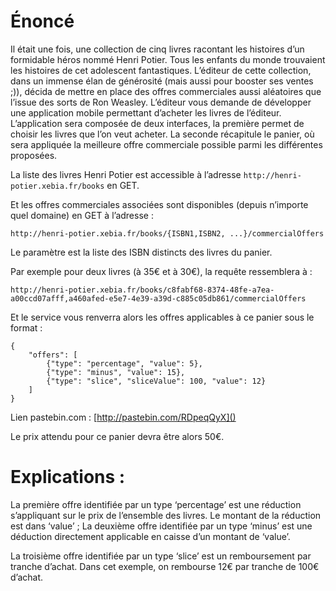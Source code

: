 # Énoncé

Il était une fois, une collection de cinq livres racontant les histoires d’un formidable héros nommé Henri Potier. Tous les enfants du monde trouvaient les histoires de cet adolescent fantastiques. L’éditeur de cette collection, dans un immense élan de générosité (mais aussi pour booster ses ventes ;)), décida de mettre en place des offres commerciales aussi aléatoires que l’issue des sorts de Ron Weasley.
L’éditeur vous demande de développer une application mobile permettant d’acheter les livres de l’éditeur. L’application sera composée de deux interfaces, la première permet de choisir les livres que l’on veut acheter. La seconde récapitule le panier, où sera appliquée la meilleure offre commerciale possible parmi les différentes proposées.
 
La liste des livres Henri Potier est accessible à l’adresse `http://henri-potier.xebia.fr/books` en GET.
 
Et les offres commerciales associées sont disponibles (depuis n’importe quel domaine) en GET à l’adresse :

`http://henri-potier.xebia.fr/books/{ISBN1,ISBN2, ...}/commercialOffers` 

Le paramètre est la liste des ISBN distincts des livres du panier.
 
Par exemple pour deux livres (à 35€ et à 30€), la requête ressemblera à :

`http://henri-potier.xebia.fr/books/c8fabf68-8374-48fe-a7ea-a00ccd07afff,a460afed-e5e7-4e39-a39d-c885c05db861/commercialOffers`
 
Et le service vous renverra alors les offres applicables à ce panier sous le format :
```
{
    "offers": [
        {"type": "percentage", "value": 5},
        {"type": "minus", "value": 15},
        {"type": "slice", "sliceValue": 100, "value": 12}
    ]
}
```
Lien pastebin.com : [http://pastebin.com/RDpeqQyX]()
 
Le prix attendu pour ce panier devra être alors 50€.
 
# Explications :

La première offre identifiée par un type ‘percentage’ est une réduction s’appliquant sur le prix de l’ensemble des livres. Le montant de la réduction est dans ‘value’ ;
La deuxième offre identifiée par un type ‘minus’ est une déduction directement applicable en caisse d’un montant de ‘value’.

La troisième offre identifiée par un type ‘slice’ est un remboursement par tranche d’achat. Dans cet exemple, on rembourse 12€ par tranche de 100€ d’achat.
